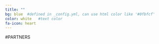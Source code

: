 ```yaml
---
title: ""
bg: blue  #defined in _config.yml, can use html color like '#0fbfcf'
color: white   #text color
fa-icon: heart
---
```


#PARTNERS